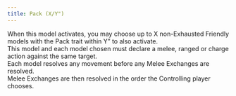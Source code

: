 ```yaml
---
title: Pack (X/Y")
---
```

When this model activates, you may choose up to X non-Exhausted Friendly models with the Pack trait within Y” to also activate.  
This model and each model chosen must declare a melee, ranged or charge action against the same target.  
Each model resolves any movement before any Melee Exchanges are resolved.  
Melee Exchanges are then resolved in the order the Controlling player chooses.